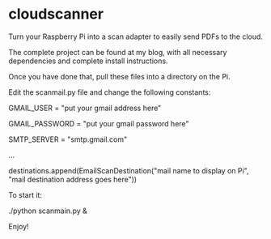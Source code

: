 cloudscanner
============

Turn your Raspberry Pi into a scan adapter to easily send PDFs to the cloud.

The complete project can be found at my blog, with all necessary dependencies and complete install instructions.

Once you have done that, pull these files into a directory on the Pi.

Edit the scanmail.py file and change the following constants:

GMAIL_USER = "put your gmail address here"

GMAIL_PASSWORD = "put your gmail password here"

SMTP_SERVER = "smtp.gmail.com"

...

destinations.append(EmailScanDestination("mail name to display on Pi", "mail destination address goes here"))

To start it:

./python scanmain.py &

Enjoy!
